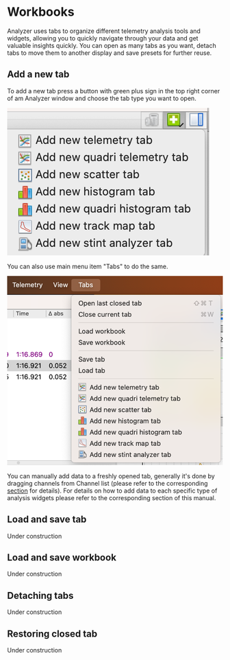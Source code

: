 # Workbooks

Analyzer uses tabs to organize different telemetry analysis tools and widgets, allowing you to quickly
navigate through your data and get valuable insights quickly. You can open as many tabs as you want, detach
tabs to move them to another display and save presets for further reuse.

## Add a new tab

To add a new tab press a button with green plus sign in the top right corner of am Analyzer window and choose
the tab type you want to open. 

![Analyzer open new tab](img/analyzer_add_tab_1_src.png "Analyzer open new tab")

You can also use main menu item "Tabs" to do the same.

![Analyzer open new tab from main menu](img/analyzer_add_tab_2_src.png "Analyzer open new tab from main menu")

You can manually add data to a freshly opened tab, generally it's done by dragging channels from Channel list
(please refer to the corresponding [section](laps.md#channel-list) for details). For details on how to add data
to each specific type of analysis widgets please refer to the corresponding section of this manual.

## Load and save tab

Under construction

## Load and save workbook

Under construction

## Detaching tabs

Under construction

## Restoring closed tab

Under construction
